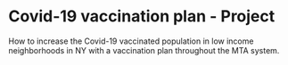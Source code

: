 # Covid-19 vaccination plan - Project
How to increase the Covid-19 vaccinated population in low income neighborhoods in NY with a vaccination plan throughout the MTA system.
